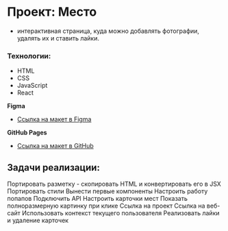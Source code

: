 # Проект: Место
  - интерактивная страница, куда можно добавлять фотографии, удалять их и ставить лайки.

### Технологии:

* HTML
* CSS
* JavaScript
* React

**Figma**

* [Ссылка на макет в Figma](https://www.figma.com/file/2cn9N9jSkmxD84oJik7xL7/JavaScript.-Sprint-4?node-id=0%3A1)

**GitHub Pages**

* [Ссылка на макет в GitHub]()

## Задачи реализации:

Портировать разметку - скопировать HTML и конвертировать его в JSX
Портировать стили
Вынести первые компоненты
Настроить работу попапов
Подключить API
Настроить карточки мест
Показать полноразмерную картинку при клике
Ссылка на проект
Ссылка на веб-сайт
Использовать контекст текущего пользователя
Реализовать лайки и удаление карточек
